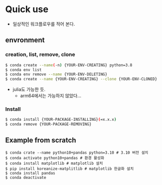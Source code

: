 # Quick use 

- 일상적인 워크플로우를 적어 본다. 

## envronment

### creation, list, remove, clone 
```bash
$ conda create --name(-n) {YOUR-ENV-CREATING} python=3.8
$ conda env list 
$ conda env remove --name {YOUR-ENV-DELETING}
$ conda create --name {YOUR-ENV-CREATING} --clone {YOUR-ENV-CLONED}
```
- julia도 가능한 듯. 
	- arm64에서는 가능하지 않았다... 

### Install 
```bash
$ conda install {YOUR-PACKAGE-INSTALLING}(=x.x.x)
$ conda remove {YOUR-PACKAGE-REMOVING}
```

## Example from scratch 

```shell
$ conda crate --name python10+pandas python=3.10 # 3.10 버전 설치 
$ conda activate python10+pandas # 환경 활성화 
$ conda install matplotlib # matplotlib 설치 
$ pip install koreanize-matplitlib # matplotlib 한글화 설치 
$ conda install pandas 
$ conda deactivate 
```





